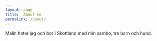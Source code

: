 ```yaml
---
layout: page
title:  About me
permalink: /about/
---
```

Malin heter jag och bor i Skottland med min sambo, tre barn och hund.